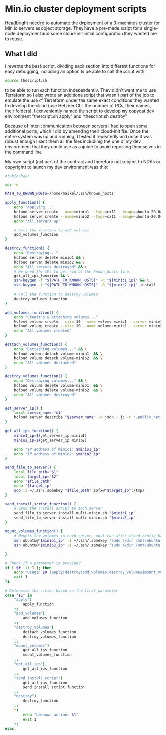 # Min.io cluster deployment scripts

Headbright needed to automate the deployment of a 3-machines cluster for Min.io servers as object storage. They have a pre-made script for a single-node deployment and some cloud-init initial configuration they wanted me to reuse. 

## What I did

I rewrote the bash script, dividing each section into different functions for easy debugging, including an option to be able to call the script with 

```bash
source thescript.sh
```

to be able to run each function independently. They didn't want me to use Terraform so I also wrote an additiona script that wasn't part of the job to emulate the use of Terraform under the same exact conditions they wanted to develop the cloud (use Hetzner CLI, the number of PCs, their names, their folders). I conveniently named the script to develop my copycat dev environment "thescript.sh apply" and "thescript.sh destroy"

Because of inter-communication  between servers I had to open some additional ports, which I did by amending their cloud-init file. Once the entire system was up and running, I tested it repeatedly and once it was robust enough I sent them all the files includinig the one of my dev enviornment that they could use as a guide to avoid repeating themselves in the command line.

My own script (not part of the contract and therefore not subject to NDAs or copyright) to launch my dev environment was this:

```bash
#!/bin/bash

set -e

PATH_TO_KNOWN_HOSTS=/home/maikel/.ssh/known_hosts

apply_function() {
    echo "Applying..."
    hcloud server create --name=minio1 --type=cx11 --image=ubuntu-20.04 --user-data-from-file=cloud-config.yaml && \
    hcloud server create --name=minio2 --type=cx11 --image=ubuntu-20.04 --user-data-from-file=cloud-config.yaml && \
    echo "All servers up"
    
    # Call the function to add volumes
    add_volumes_function
}

destroy_function() {
    echo "Destroying..."
    hcloud server delete minio1 && \
    hcloud server delete minio2 && \
    echo "All servers destroyed" && \
    # We need the IPs to get rid of the known_hosts line. 
    get_all_ips_function && \
    ssh-keygen -f "${PATH_TO_KNOWN_HOSTS}" -R "${minio1_ip}" && \
    ssh-keygen -f "${PATH_TO_KNOWN_HOSTS}" -R "${minio2_ip}" install
    
    # Call the function to destroy volumes
    destroy_volumes_function
}

add_volumes_function() {
    echo "Creating & attaching volumes..."
    hcloud volume create --size 10 --name volume-minio1 --server minio1 && \
    hcloud volume create --size 10 --name volume-minio2 --server minio2 && \
    echo "All volumes created"
}

dettach_volumes_function() {
    echo "Dettaching volumes..." && \
    hcloud volume detach volume-minio1  && \
    hcloud volume detach volume-minio2  && \
    echo "All volumes dettached"
}

destroy_volumes_function() {
    echo "Destroying volumes..." && \
    hcloud volume delete volume-minio1  && \
    hcloud volume delete volume-minio2  && \
    echo "All volumes destroyed"
}

get_server_ip() {
    local server_name="$1"
    hcloud server describe "$server_name" -o json | jq -r '.public_net.ipv4.ip'
}

get_all_ips_function() {
    minio1_ip=$(get_server_ip minio1)
    minio2_ip=$(get_server_ip minio2)
    
    echo "IP address of minio1: $minio1_ip"
    echo "IP address of minio2: $minio2_ip"
}

send_file_to_server() {
    local file_path="$1"
    local target_ip="$2"
    echo "$file_path"
    echo "$target_ip"
    scp -i ~/.ssh/.somekey "$file_path" zofx@"$target_ip":/tmp/
}

send_install_script_function() {
    # Send the install script to each server
    send_file_to_server install-multi-minio.sh "$minio1_ip"
    send_file_to_server install-multi-minio.sh "$minio2_ip"
}

mount_volumes_function() {
    # Mounts the volumes in each server, must run after cloud-config has finished
    ssh ubuntu@"$minio1_ip" -i ~/.ssh/.somekey "sudo mkdir /mnt/ubuntu-minio0 && sudo mkfs.xfs /dev/sdb && sudo mount /dev/sdb /mnt/ubuntu-minio0"
    ssh ubuntu@"$minio2_ip" -i ~/.ssh/.somekey "sudo mkdir /mnt/ubuntu-minio0 && sudo mkfs.xfs /dev/sdb && sudo mount /dev/sdb /mnt/ubuntu-minio0"
    
}

# Check if a parameter is provided
if [ $# -lt 1 ]; then
    echo "Usage: $0 [apply|destroy|add_volumes|destroy_volumes|mount_volumes]"
    exit 1
fi

# Determine the action based on the first parameter
case "$1" in
    "apply")
        apply_function
    ;;
    "add_volumes")
        add_volumes_function
    ;;
    "destroy_volumes")
        dettach_volumes_function
        destroy_volumes_function
    ;;
    "mount_volumes")
        get_all_ips_function
        mount_volumes_function
    ;;
    "get_all_ips")
        get_all_ips_function
    ;;
    "send_install_script")
        get_all_ips_function
        send_install_script_function
    ;;
    "destroy")
        destroy_function
    ;;
    *)
        echo "Unknown action: $1"
        exit 1
    ;;
esac

```